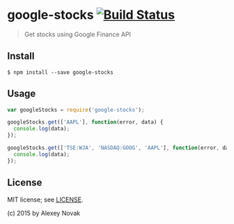 # google-stocks [![Build Status](https://travis-ci.org/anvk/google-stocks.svg?branch=master)](https://travis-ci.org/anvk/google-stocks)

> Get stocks using Google Finance API


## Install

```
$ npm install --save google-stocks
```


## Usage

```js
var googleStocks = require('google-stocks');

googleStocks.get(['AAPL'], function(error, data) {
  console.log(data);
});

googleStocks.get(['TSE:WJA', 'NASDAQ:GOOG', 'AAPL'], function(error, data) {
  console.log(data);
});
```


## License

MIT license; see [LICENSE](./LICENSE).

(c) 2015 by Alexey Novak
